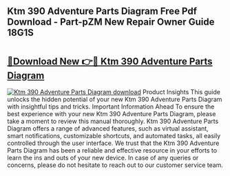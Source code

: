 ## Ktm 390 Adventure Parts Diagram Free Pdf Download - Part-pZM New Repair Owner Guide 18G1S

# <h2><a href="http://dfm3js.blite.top/?on=Ktm+390+Adventure+Parts+Diagram">🔗Download New 👉🔴 Ktm 390 Adventure Parts Diagram</a></h2>

[![Ktm 390 Adventure Parts Diagram download](https://i.imgur.com/lujVjoI.png)](http://dfm3js.blite.top/?on=Ktm+390+Adventure+Parts+Diagram)
Product Insights This guide unlocks the hidden potential of your new Ktm 390 Adventure Parts Diagram with insightful tips and tricks. Important Information Ahead To ensure the best experience with your new Ktm 390 Adventure Parts Diagram, please take a moment to review this manual thoroughly. Ktm 390 Adventure Parts Diagram offers a range of advanced features, such as virtual assistant, smart notifications, customizable shortcuts, and automated tasks, all easily controlled through the user interface. We trust that the Ktm 390 Adventure Parts Diagram has been a reliable and effective resource in your efforts to learn the ins and outs of your new device. In case of any queries or concerns, please do not hesitate to reach out to our customer service team.

